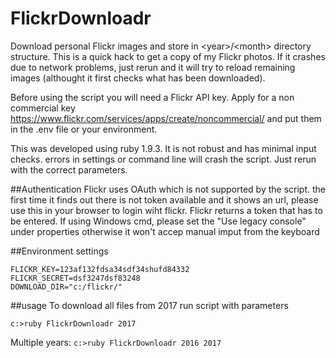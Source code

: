 # FlickrDownloadr
Download personal Flickr images and store in &lt;year>/&lt;month> directory structure. This is a quick hack to get a copy of my Flickr photos.
If it crashes due to network problems, just rerun and it will try to reload remaining images (althought it first checks what has been downloaded).

Before using the script you will need a Flickr API key. Apply for a non commercial key https://www.flickr.com/services/apps/create/noncommercial/
and put them in the .env file or your environment.

This was developed using ruby 1.9.3. It is not robust and has minimal input checks. errors in settings or command line will crash the script. Just rerun with the correct parameters.

##Authentication
Flickr uses OAuth which is not supported by the script. the first time it finds out there is not token available and it shows an url, please use 
this in your browser to login wiht flickr. Flickr returns a token that has to be entered.
If using Windows cmd, please set the "Use legacy console" under properties otherwise it won't accep manual imput from the keyboard


##Environment settings
```
FLICKR_KEY=123af132fdsa34sdf34shufd84332
FLICKR_SECRET=dsf3247dsf83248
DOWNLOAD_DIR="c:/flickr/"
```

##usage
To download all files from 2017 run script with parameters

`c:>ruby FlickrDownloadr 2017`

Multiple years:
`c:>ruby FlickrDownloadr 2016 2017`
